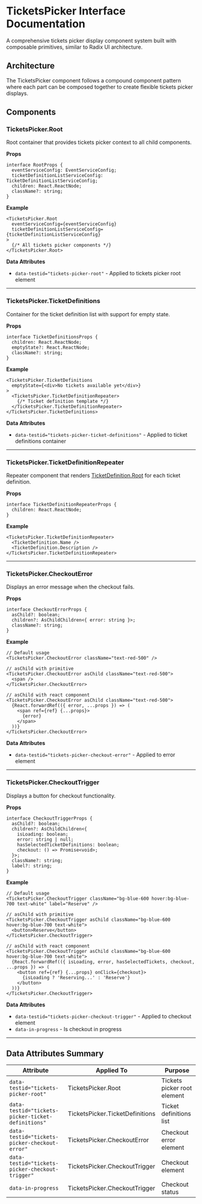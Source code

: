 # TicketsPicker Interface Documentation

A comprehensive tickets picker display component system built with composable primitives, similar to Radix UI architecture.

## Architecture

The TicketsPicker component follows a compound component pattern where each part can be composed together to create flexible tickets picker displays.

## Components

### TicketsPicker.Root

Root container that provides tickets picker context to all child components.

**Props**

```tsx
interface RootProps {
  eventServiceConfig: EventServiceConfig;
  ticketDefinitionListServiceConfig: TicketDefinitionListServiceConfig;
  children: React.ReactNode;
  className?: string;
}
```

**Example**

```tsx
<TicketsPicker.Root
  eventServiceConfig={eventServiceConfig}
  ticketDefinitionListServiceConfig={ticketDefinitionListServiceConfig}
>
  {/* All tickets picker components */}
</TicketsPicker.Root>
```

**Data Attributes**

- `data-testid="tickets-picker-root"` - Applied to tickets picker root element

---

### TicketsPicker.TicketDefinitions

Container for the ticket definition list with support for empty state.

**Props**

```tsx
interface TicketDefinitionsProps {
  children: React.ReactNode;
  emptyState?: React.ReactNode;
  className?: string;
}
```

**Example**

```tsx
<TicketsPicker.TicketDefinitions
  emptyState={<div>No tickets available yet</div>}
>
  <TicketsPicker.TicketDefinitionRepeater>
    {/* Ticket definition template */}
  </TicketsPicker.TicketDefinitionRepeater>
</TicketsPicker.TicketDefinitions>
```

**Data Attributes**

- `data-testid="tickets-picker-ticket-definitions"` - Applied to ticket definitions container

---

### TicketsPicker.TicketDefinitionRepeater

Repeater component that renders [TicketDefinition.Root](./TICKET_DEFINITION_INTERFACE.md#ticketdefinitionroot) for each ticket definition.

**Props**

```tsx
interface TicketDefinitionRepeaterProps {
  children: React.ReactNode;
}
```

**Example**

```tsx
<TicketsPicker.TicketDefinitionRepeater>
  <TicketDefinition.Name />
  <TicketDefinition.Description />
</TicketsPicker.TicketDefinitionRepeater>
```

---

### TicketsPicker.CheckoutError

Displays an error message when the checkout fails.

**Props**

```tsx
interface CheckoutErrorProps {
  asChild?: boolean;
  children?: AsChildChildren<{ error: string }>;
  className?: string;
}
```

**Example**

```tsx
// Default usage
<TicketsPicker.CheckoutError className="text-red-500" />

// asChild with primitive
<TicketsPicker.CheckoutError asChild className="text-red-500">
  <span />
</TicketsPicker.CheckoutError>

// asChild with react component
<TicketsPicker.CheckoutError asChild className="text-red-500">
  {React.forwardRef(({ error, ...props }) => (
    <span ref={ref} {...props}>
      {error}
    </span>
  ))}
</TicketsPicker.CheckoutError>
```

**Data Attributes**

- `data-testid="tickets-picker-checkout-error"` - Applied to error element

---

### TicketsPicker.CheckoutTrigger

Displays a button for checkout functionality.

**Props**

```tsx
interface CheckoutTriggerProps {
  asChild?: boolean;
  children?: AsChildChildren<{
    isLoading: boolean;
    error: string | null;
    hasSelectedTicketDefinitions: boolean;
    checkout: () => Promise<void>;
  }>;
  className?: string;
  label?: string;
}
```

**Example**

```tsx
// Default usage
<TicketsPicker.CheckoutTrigger className="bg-blue-600 hover:bg-blue-700 text-white" label="Reserve" />

// asChild with primitive
<TicketsPicker.CheckoutTrigger asChild className="bg-blue-600 hover:bg-blue-700 text-white">
  <button>Reserve</button>
</TicketsPicker.CheckoutTrigger>

// asChild with react component
<TicketsPicker.CheckoutTrigger asChild className="bg-blue-600 hover:bg-blue-700 text-white">
  {React.forwardRef(({ isLoading, error, hasSelectedTickets, checkout, ...props }) => (
    <button ref={ref} {...props} onClick={checkout}>
      {isLoading ? 'Reserving...' : 'Reserve'}
    </button>
  ))}
</TicketsPicker.CheckoutTrigger>
```

**Data Attributes**

- `data-testid="tickets-picker-checkout-trigger"` - Applied to checkout element
- `data-in-progress` - Is checkout in progress

---

## Data Attributes Summary

| Attribute                                         | Applied To                      | Purpose                     |
| ------------------------------------------------- | ------------------------------- | --------------------------- |
| `data-testid="tickets-picker-root"`               | TicketsPicker.Root              | Tickets picker root element |
| `data-testid="tickets-picker-ticket-definitions"` | TicketsPicker.TicketDefinitions | Ticket definitions list     |
| `data-testid="tickets-picker-checkout-error"`     | TicketsPicker.CheckoutError     | Checkout error element      |
| `data-testid="tickets-picker-checkout-trigger"`   | TicketsPicker.CheckoutTrigger   | Checkout element            |
| `data-in-progress`                                | TicketsPicker.CheckoutTrigger   | Checkout status             |
